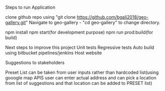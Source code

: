 Steps to run Application


clone github repo using 
"git clone https://github.com/bgali2018/geo-gallery.git"
Navigate to geo-gallery - "cd geo-gallery" to change directory.

npm install
npm start(for development purpose)
npm run prod:build(for build)

Next steps to improve this project
Unit tests
Regressive tests
Auto build using bitbucket pipelines/jenkins
Host website

Suggestions to stakeholders

Preset List can be taken from user inputs rather than hardcoded list(using gooogle map APIS user can enter actual address
and can pick a location from list of suggestions and that location can be added to PRESET list)
